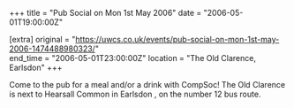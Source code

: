 +++
title = "Pub Social on Mon 1st May 2006"
date = "2006-05-01T19:00:00Z"

[extra]
original = "https://uwcs.co.uk/events/pub-social-on-mon-1st-may-2006-1474488980323/"    
end_time = "2006-05-01T23:00:00Z"
location = "The Old Clarence, Earlsdon"
+++

Come to the pub for a meal and/or a drink with CompSoc\! The Old Clarence is next to Hearsall Common in Earlsdon , on the number 12 bus route.


